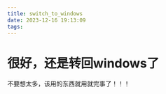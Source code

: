 ```yaml
---
title: switch_to_windows
date: 2023-12-16 19:13:09
tags:
---
```

# 很好，还是转回windows了
不要想太多，该用的东西就用就完事了！！！
